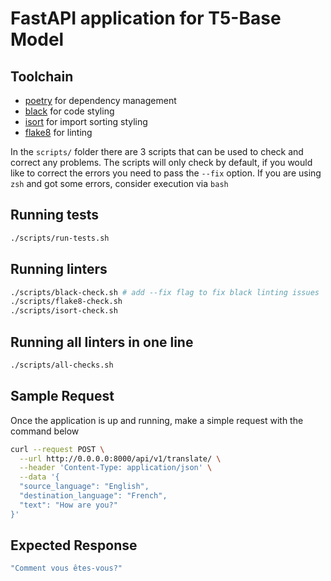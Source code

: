 # FastAPI application for T5-Base Model

## Toolchain

* [poetry](https://python-poetry.org/) for dependency management
* [black](https://github.com/psf/black) for code styling
* [isort](https://pycqa.github.io/isort/) for import sorting styling
* [flake8](https://flake8.pycqa.org/en/latest/) for linting

In the `scripts/` folder there are 3 scripts that can be used to check and correct any
problems. The scripts will only check by default, if you would
like to correct the errors you need to pass the `--fix` option. If you are using `zsh`
and got some errors, consider execution via `bash`

## Running tests

```bash
./scripts/run-tests.sh
```

## Running linters

```bash
./scripts/black-check.sh # add --fix flag to fix black linting issues
./scripts/flake8-check.sh
./scripts/isort-check.sh
```

## Running all linters in one line

```bash
./scripts/all-checks.sh
```

## Sample Request

Once the application is up and running, make a simple request with the command below

```bash
curl --request POST \
  --url http://0.0.0.0:8000/api/v1/translate/ \
  --header 'Content-Type: application/json' \
  --data '{
  "source_language": "English",
  "destination_language": "French",
  "text": "How are you?"
}'
```

## Expected Response

```bash
"Comment vous êtes-vous?"
```
